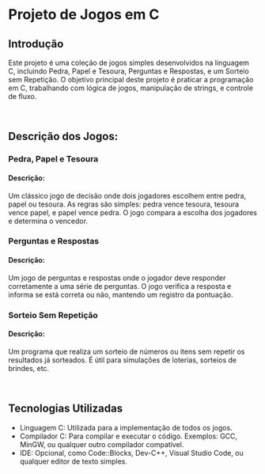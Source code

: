 <h1>Projeto de Jogos em C</h1>

<h2>Introdução</h2>
<p>Este projeto é uma coleção de jogos simples desenvolvidos na linguagem C, incluindo Pedra, Papel e Tesoura, Perguntas e Respostas, e um Sorteio sem Repetição. O objetivo principal deste projeto é praticar a programação em C, trabalhando com lógica de jogos, manipulação de strings, e controle de fluxo.</p>

<br />

<h2>Descrição dos Jogos:</h2>

<h3>Pedra, Papel e Tesoura</h3>

<h4>Descrição:</h4>
<p>Um clássico jogo de decisão onde dois jogadores escolhem entre pedra, papel ou tesoura. As regras são simples: pedra vence tesoura, tesoura vence papel, e papel vence pedra. O jogo compara a escolha dos jogadores e determina o vencedor.</p>

<h3>Perguntas e Respostas</h3>

<h4>Descrição:</h4>
<p>Um jogo de perguntas e respostas onde o jogador deve responder corretamente a uma série de perguntas. O jogo verifica a resposta e informa se está correta ou não, mantendo um registro da pontuação.</p>

<h3>Sorteio Sem Repetição</h3>

<h4>Descrição:</h4>
<p>Um programa que realiza um sorteio de números ou itens sem repetir os resultados já sorteados. É útil para simulações de loterias, sorteios de brindes, etc.</p>

<br />

<h2>Tecnologias Utilizadas</h2>

<ul>
  <li>Linguagem C: Utilizada para a implementação de todos os jogos.</li>
  <li>Compilador C: Para compilar e executar o código. Exemplos: GCC, MinGW, ou qualquer outro compilador compatível.</li>
  <li>IDE: Opcional, como Code::Blocks, Dev-C++, Visual Studio Code, ou qualquer editor de texto simples.</li>
</ul>
